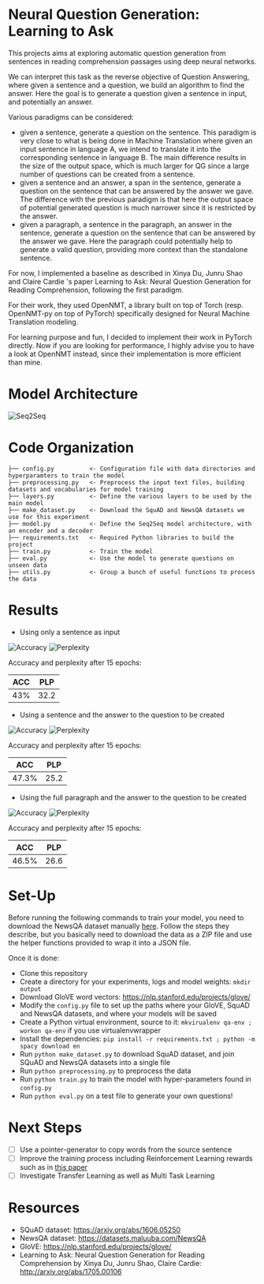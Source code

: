 # Neural Question Generation: Learning to Ask

This projects aims at exploring automatic question generation from sentences in reading comprehension passages using deep neural networks.

We can interpret this task as the reverse objective of Question Answering, where given a sentence and a question, we build an algorithm to find the answer. Here the goal is to generate a question given a sentence in input, and potentially an answer.

Various paradigms can be considered:
* given a sentence, generate a question on the sentence. This paradigm is very close to what is being done in Machine Translation where given an input sentence in language A, we intend to translate it into the corresponding sentence in language B. The main difference results in the size of the output space, which is much larger for QG since a large number of questions can be created from a sentence.
* given a sentence and an answer, a span in the sentence, generate a question on the sentence that can be answered by the answer we gave. The difference with the previous paradigm is that here the output space of potential generated question is much narrower since it is restricted by the answer.
* given a paragraph, a sentence in the paragraph, an answer in the sentence, generate a question on the sentence that can be answered by the answer we gave. Here the paragraph could potentially help to generate a valid question, providing more context than the standalone sentence.

For now, I implemented a baseline as described in Xinya Du, Junru Shao and Claire Cardie 's paper Learning to Ask: Neural Question Generation for Reading Comprehension, following the first paradigm.

For their work, they used OpenNMT, a library built on top of Torch (resp. OpenNMT-py on top of PyTorch) specifically designed for Neural Machine Translation modeling.

For learning purpose and fun, I decided to implement their work in PyTorch directly. Now if you are looking for performance, I highly advise you to have a look at OpenNMT instead, since their implementation is more efficient than mine.

# Model Architecture
![Seq2Seq](fig/qg-seq2seq.png)

# Code Organization

    ├── config.py          <- Configuration file with data directories and hyperparamters to train the model
    ├── preprocessing.py   <- Preprocess the input text files, building datasets and vocabularies for model training
    ├── layers.py          <- Define the various layers to be used by the main model
    ├── make_dataset.py    <- Download the SquAD and NewsQA datasets we use for this experiment
    ├── model.py           <- Define the Seq2Seq model architecture, with an encoder and a decoder
    ├── requirements.txt   <- Required Python libraries to build the project
    ├── train.py           <- Train the model
    ├── eval.py            <- Use the model to generate questions on unseen data
    ├── utils.py           <- Group a bunch of useful functions to process the data

# Results

* Using only a sentence as input

![Accuracy](fig/qg-acc.png)
![Perplexity](fig/qg-plp.png)

Accuracy and perplexity after 15 epochs:

| ACC  | PLP |
| -----|:---:|
| 43%  | 32.2|

* Using a sentence and the answer to the question to be created

![Accuracy](fig/qg-acc-2.png)
![Perplexity](fig/qg-plp-2.png)

Accuracy and perplexity after 15 epochs:

| ACC  | PLP |
| -----|:---:|
| 47.3%| 25.2|

* Using the full paragraph and the answer to the question to be created

![Accuracy](fig/qg-acc-3.png)
![Perplexity](fig/qg-plp-3.png)

Accuracy and perplexity after 15 epochs:

| ACC  | PLP |
| -----|:---:|
| 46.5%| 26.6|

# Set-Up

Before running the following commands to train your model, you need to download the NewsQA dataset manually [here](https://github.com/Maluuba/newsqa). Follow the steps they describe, but you basically need to download the data as a ZIP file and use the helper functions provided to wrap it into a JSON file.

Once it is done:

* Clone this repository
* Create a directory for your experiments, logs and model weights: `mkdir output`
* Download GloVE word vectors: https://nlp.stanford.edu/projects/glove/
* Modify the `config.py` file to set up the paths where your GloVE, SquAD and NewsQA datasets, and where your models will be saved
* Create a Python virtual environment, source to it: `mkvirualenv qa-env ; workon qa-env` if you use virtualenvwrapper
* Install the dependencies: `pip install -r requirements.txt ; python -m spacy download en`
* Run `python make_dataset.py` to download SquAD dataset, and join SQuAD and NewsQA datasets into a single file
* Run `python preprocessing.py` to preprocess the data
* Run `python train.py` to train the model with hyper-parameters found in `config.py`
* Run `python eval.py` on a test file to generate your own questions!

# Next Steps
 
- [ ] Use a pointer-generator to copy words from the source sentence
- [ ] Improve the training process including Reinforcement Learning rewards such as in [this paper](https://arxiv.org/pdf/1705.02012.pdf)
- [ ] Investigate Transfer Learning as well as Multi Task Learning

# Resources

* SQuAD dataset: https://arxiv.org/abs/1606.05250
* NewsQA dataset: https://datasets.maluuba.com/NewsQA
* GloVE: https://nlp.stanford.edu/projects/glove/
* Learning to Ask: Neural Question Generation for Reading Comprehension by Xinya Du, Junru Shao, Claire Cardie: http://arxiv.org/abs/1705.00106
